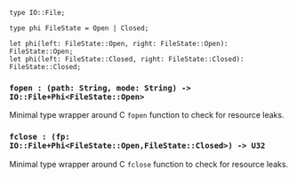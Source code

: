 
```
type IO::File;

type phi FileState = Open | Closed;

let phi(left: FileState::Open, right: FileState::Open): FileState::Open;
let phi(left: FileState::Closed, right: FileState::Closed): FileState::Closed;
```

### `fopen : (path: String, mode: String) -> IO::File+Phi<FileState::Open>`

Minimal type wrapper around C `fopen` function to check for resource leaks.

### `fclose : (fp: IO::File+Phi<FileState::Open,FileState::Closed>) -> U32`

Minimal type wrapper around C `fclose` function to check for resource leaks.
